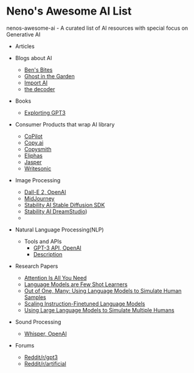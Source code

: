 # Neno's Awesome AI List
nenos-awesome-ai - A curated list of AI resources with special focus on Generative AI


- Articles

- Blogs about AI
	- [Ben's Bites](https://bensbites.beehiiv.com/)
	- [Ghost in the Garden](https://ghostinthe.garden/)
	- [Import AI](https://jack-clark.net/)
	- [the decoder](https://the-decoder.com/)

- Books
	- [Explorting GPT3](https://www.oreilly.com/library/view/exploring-gpt-3/9781800563193/)

- Consumer Products that wrap AI library
	- [CoPilot](https://github.com/features/copilot)
	- [Copy.ai](https://www.copy.ai)
	- [Copysmith](https://www.copysmith.ai)
	- [Eliphas](https://elephas.app/)
	- [Jasper](https://www.jasper.ai)
	- [Writesonic](https://writesonic.com)

- Image Processing
	- [Dall-E 2, OpenAI](https://openai.com/dall-e-2/)
	- [MidJourney](https://www.midjourney.com/home/)
	- [Stability AI Stable Diffusion SDK](https://github.com/Stability-AI/stability-sdk)
	- [Stability AI DreamStudio](https://beta.dreamstudio.ai/))
	- 


- Natural Language Processing(NLP)
  - Tools and APIs
	- [GPT-3 API, OpenAI](https://openai.com/api/)
	- [Description](url)

- Research Papers
	- [Attention Is All You Need](https://arxiv.org/abs/1706.03762)
	- [Language Models are Few Shot Learners](https://arxiv.org/abs/2005.14165)
	- [Out of One, Many: Using Language Models to Simulate Human Samples](https://arxiv.org/abs/2209.06899)
	- [Scaling Instruction-Finetuned Language Models](https://arxiv.org/abs/2210.11416)
	- [Using Large Language Models to Simulate Multiple Humans](https://arxiv.org/abs/2208.10264)

- Sound Processing
	- [Whisper, OpenAI](https://openai.com/blog/whisper/)

- Forums
	- [Reddit/r/gpt3](https://www.reddit.com/r/gpt3/)
	- [Reddit/r/artificial](https://www.reddit.com/r/artificial/)

 
